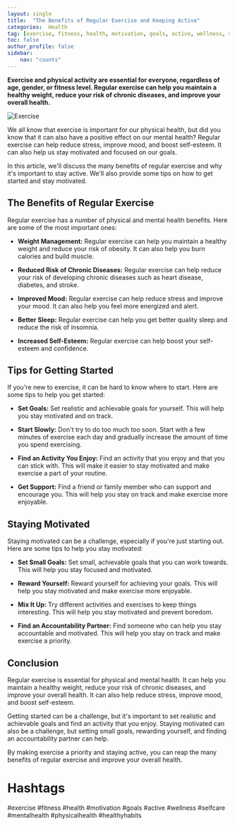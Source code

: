 ```yaml
---
layout: single
title:  "The Benefits of Regular Exercise and Keeping Active"
categories:  Health
tag: [exercise, fitness, health, motivation, goals, active, wellness, selfcare, mentalhealth, physicalhealth, healthyhabits, ]
toc: false
author_profile: false
sidebar:
    nav: "counts"
---
```

    
**Exercise and physical activity are essential for everyone, regardless of age, gender, or fitness level. Regular exercise can help you maintain a healthy weight, reduce your risk of chronic diseases, and improve your overall health.**

![Exercise](https://images.pexels.com/photos/1045695/pexels-photo-1045695.jpeg?auto=compress&cs=tinysrgb&dpr=2&h=750&w=1260)

We all know that exercise is important for our physical health, but did you know that it can also have a positive effect on our mental health? Regular exercise can help reduce stress, improve mood, and boost self-esteem. It can also help us stay motivated and focused on our goals.

In this article, we'll discuss the many benefits of regular exercise and why it's important to stay active. We'll also provide some tips on how to get started and stay motivated.

## The Benefits of Regular Exercise

Regular exercise has a number of physical and mental health benefits. Here are some of the most important ones:

* **Weight Management:** Regular exercise can help you maintain a healthy weight and reduce your risk of obesity. It can also help you burn calories and build muscle.

* **Reduced Risk of Chronic Diseases:** Regular exercise can help reduce your risk of developing chronic diseases such as heart disease, diabetes, and stroke.

* **Improved Mood:** Regular exercise can help reduce stress and improve your mood. It can also help you feel more energized and alert.

* **Better Sleep:** Regular exercise can help you get better quality sleep and reduce the risk of insomnia.

* **Increased Self-Esteem:** Regular exercise can help boost your self-esteem and confidence.

## Tips for Getting Started

If you're new to exercise, it can be hard to know where to start. Here are some tips to help you get started:

* **Set Goals:** Set realistic and achievable goals for yourself. This will help you stay motivated and on track.

* **Start Slowly:** Don't try to do too much too soon. Start with a few minutes of exercise each day and gradually increase the amount of time you spend exercising.

* **Find an Activity You Enjoy:** Find an activity that you enjoy and that you can stick with. This will make it easier to stay motivated and make exercise a part of your routine.

* **Get Support:** Find a friend or family member who can support and encourage you. This will help you stay on track and make exercise more enjoyable.

## Staying Motivated

Staying motivated can be a challenge, especially if you're just starting out. Here are some tips to help you stay motivated:

* **Set Small Goals:** Set small, achievable goals that you can work towards. This will help you stay focused and motivated.

* **Reward Yourself:** Reward yourself for achieving your goals. This will help you stay motivated and make exercise more enjoyable.

* **Mix It Up:** Try different activities and exercises to keep things interesting. This will help you stay motivated and prevent boredom.

* **Find an Accountability Partner:** Find someone who can help you stay accountable and motivated. This will help you stay on track and make exercise a priority.

## Conclusion

Regular exercise is essential for physical and mental health. It can help you maintain a healthy weight, reduce your risk of chronic diseases, and improve your overall health. It can also help reduce stress, improve mood, and boost self-esteem.

Getting started can be a challenge, but it's important to set realistic and achievable goals and find an activity that you enjoy. Staying motivated can also be a challenge, but setting small goals, rewarding yourself, and finding an accountability partner can help.

By making exercise a priority and staying active, you can reap the many benefits of regular exercise and improve your overall health.

# Hashtags

#exercise #fitness #health #motivation #goals #active #wellness #selfcare #mentalhealth #physicalhealth #healthyhabits
